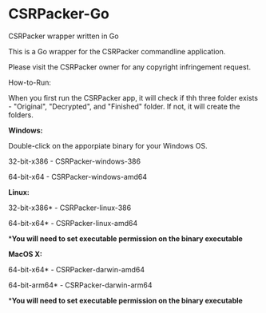 # CSRPacker-Go
CSRPacker wrapper written in Go

This is a Go wrapper for the CSRPacker commandline application.

Please visit the CSRPacker owner for any copyright infringement request.  

How-to-Run:

When you first run the CSRPacker app, it will check if thh three folder exists - "Original", "Decrypted", and "Finished" folder.
If not, it will create the folders.
   

**Windows:**

Double-click on the apporpiate binary for your Windows OS.

32-bit-x386 - CSRPacker-windows-386

64-bit-x64 - CSRPacker-windows-amd64

**Linux:**

32-bit-x386* - CSRPacker-linux-386

64-bit-x64* - CSRPacker-linux-amd64

***You will need to set executable permission on the binary executable**

**MacOS X:**

64-bit-x64* - CSRPacker-darwin-amd64

64-bit-arm64* - CSRPacker-darwin-arm64

***You will need to set executable permission on the binary executable**
